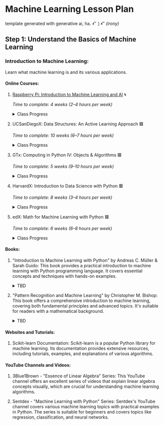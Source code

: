 # Machine Learning Lesson Plan
template generated with generative ai, ha. •͡˘㇁•͡˘  *(irony)* 

## Step 1: Understand the Basics of Machine Learning

### Introduction to Machine Learning:
Learn what machine learning is and its various applications.

#### Online Courses:
1. [Raspberry Pi: Introduction to Machine Learning and AI](https://www.edx.org/learn/computer-programming/raspberry-pi-foundation-introduction-to-machine-learning-and-ai?index=product&queryID=75fe180878ef0581c60f0c7a00fea392&position=1&results_level=first-level-results&term=machine+learning+raspberry&objectID=course-428a3e14-b649-4190-91d0-0ff2d8f1864a&campaign=Introduction+to+Machine+Learning+and+AI&source=edX&product_category=course&placement_url=https%3A%2F%2Fwww.edx.org%2Fsearch) 🌀

     *Time to complete: 4 weeks (2–4 hours per week)*
    <details>
    <summary>Class Progress</summary>

    - *Course Completion* ![Week 1](https://img.shields.io/badge/Progress-50%25-yellow)

    - Week 1: ![Week 1](https://img.shields.io/badge/Progress-100%25-green) 
    - Week 2: ![Week 2](https://img.shields.io/badge/Progress-100%25-green)
    - Week 3: ![Week 3](https://img.shields.io/badge/Progress-0%25-red)
    - Week 4: ![Week 4](https://img.shields.io/badge/Progress-0%25-red)
    - Started: April 10, 2024
    - Ended: TBD

    </details>
1. UCSanDiegoX: Data Structures: An Active Learning Approach 🟥
    
    *Time to complete: 10 weeks (6–7 hours per week)*
    <details>
    <summary>Class Progress</summary>

        TBD

    </details>

1. GTx: Computing in Python IV: Objects & Algorithms 🟥

   *Time to complete: 5 weeks (9–10 hours per week)*
    <details>
    <summary>Class Progress</summary>

        TBD

    </details>

1. HarvardX: Introduction to Data Science with Python 🟥

    *Time to complete: 8 weeks (3–4 hours per week)*

    <details>
    <summary>Class Progress</summary>

        TBD

    </details>

1. edX: Math for Machine Learning with Python 🟥

    *Time to complete: 6 weeks (6–8 hours per week)*
    
    <details>
    <summary>Class Progress</summary>

        TBD

    </details>

#### Books:
1. "Introduction to Machine Learning with Python" by Andreas C. Müller & Sarah Guido: This book provides a practical introduction to machine learning with Python programming language. It covers essential concepts and techniques with hands-on examples.
    <details>
    <summary>TBD</summary>

    </details>

1. "Pattern Recognition and Machine Learning" by Christopher M. Bishop: This book offers a comprehensive introduction to machine learning, covering both fundamental principles and advanced topics. It's suitable for readers with a mathematical background.
    <details>
    <summary>TBD</summary>

    </details>

#### Websites and Tutorials:

1. Scikit-learn Documentation: Scikit-learn is a popular Python library for machine learning. Its documentation provides extensive resources, including tutorials, examples, and explanations of various algorithms.

#### YouTube Channels and Videos:
1. 3Blue1Brown - "Essence of Linear Algebra" Series: This YouTube channel offers an excellent series of videos that explain linear algebra concepts visually, which are crucial for understanding machine learning algorithms.

1. Sentdex - "Machine Learning with Python" Series: Sentdex's YouTube channel covers various machine learning topics with practical examples in Python. The series is suitable for beginners and covers topics like regression, classification, and neural networks.